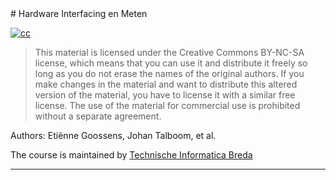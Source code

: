 <div id="licence" markdown="1">
# Hardware Interfacing en Meten

[![cc](http://i.creativecommons.org/l/by-nc-sa/2.0/88x31.png?right)](http://creativecommons.org/licenses/by-nc-sa/2.0/)
> This material is licensed under the Creative Commons BY-NC-SA license, which means that you can use it and distribute it freely so long as you do not erase the names of the original authors. If you make changes in the material and want to distribute this altered version of the material, you have to license it with a similar free license. The use of the material for commercial use is prohibited without a separate agreement.

Authors: Etiënne Goossens, Johan Talboom, et al.

The course is maintained by [Technische Informatica Breda](http://www.avans.nl/opleidingen/opleidingzoeker/technische-informatica-breda-voltijd-bachelor/introductie)

---

</div>